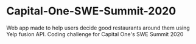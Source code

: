 # Capital-One-SWE-Summit-2020
Web app made to help users decide good restaurants around them using Yelp fusion API. Coding challenge for Capital One's SWE Summit 2020
